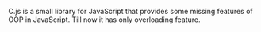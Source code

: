 C.js is a small library for JavaScript that provides some missing features of OOP in JavaScript. Till now it has only overloading feature.
